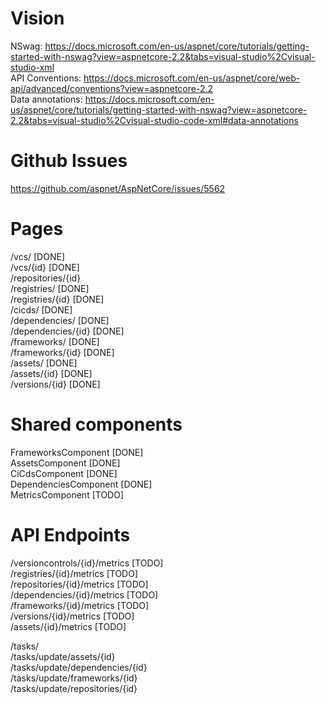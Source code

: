 # Vision

NSwag: https://docs.microsoft.com/en-us/aspnet/core/tutorials/getting-started-with-nswag?view=aspnetcore-2.2&tabs=visual-studio%2Cvisual-studio-xml    
API Conventions: https://docs.microsoft.com/en-us/aspnet/core/web-api/advanced/conventions?view=aspnetcore-2.2    
Data annotations: https://docs.microsoft.com/en-us/aspnet/core/tutorials/getting-started-with-nswag?view=aspnetcore-2.2&tabs=visual-studio%2Cvisual-studio-code-xml#data-annotations    
    
# Github Issues
https://github.com/aspnet/AspNetCore/issues/5562    
    
	    
# Pages

/vcs/ [DONE]    
/vcs/{id} [DONE]     
/repositories/{id}    
/registries/ [DONE]    
/registries/{id} [DONE]    
/cicds/ [DONE]    
/dependencies/ [DONE]    
/dependencies/{id} [DONE]    
/frameworks/ [DONE]    
/frameworks/{id} [DONE]    
/assets/ [DONE]    
/assets/{id} [DONE]    
/versions/{id} [DONE]    

# Shared components
    
FrameworksComponent [DONE]    
AssetsComponent [DONE]     
CiCdsComponent [DONE]    
DependenciesComponent [DONE]    
MetricsComponent [TODO]    

# API Endpoints
/versioncontrols/{id}/metrics [TODO]    
/registries/{id}/metrics [TODO]    
/repositories/{id}/metrics [TODO]    
/dependencies/{id}/metrics [TODO]    
/frameworks/{id}/metrics [TODO]    
/versions/{id}/metrics [TODO]    
/assets/{id}/metrics [TODO]    
    

/tasks/    
/tasks/update/assets/{id}    
/tasks/update/dependencies/{id}    
/tasks/update/frameworks/{id}    
/tasks/update/repositories/{id}       

